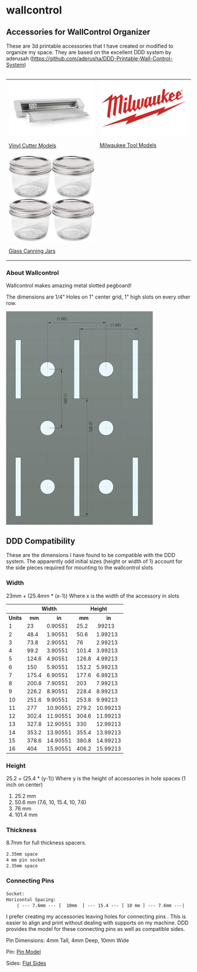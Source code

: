 # wallcontrol

## Accessories for WallControl Organizer

These are 3d printable accessories that I have created or modified to organize my space.
They are based on the excellent DDD system by aderusah (https://github.com/aderusha/DDD-Printable-Wall-Control-System)
<br>
<br>
<table>
    <tr>
        <td>
            <a href="Vinyl/README.md">
                <img src="Vinyl/SilhouetteCameo4Pro.jpg" width="400"/>
                <p>Vinyl Cutter Models</p>
            </a>
        </td>
        <td>
            <a href="MilwaukeeM12/README.md">
                <img src="MilwaukeeM12/MilwaukeeLogo.png" width="400"/>
                <p>Milwaukee Tool Models</p>
            </a>
        </td>
    </tr>
    <tr>
        <td>
            <a href="Jars/README.md">
                <img src="Jars/WideMouthJars.jpg" width="400"/>
                <p>Glass Canning Jars</p>
            </a>
        </td>
    </tr>
</table>

### About Wallcontrol

Wallcontrol makes amazing metal slotted pegboard!

The dimensions are 1/4" Holes on 1" center grid, 1" high slots on every other row.

<img src="WallcontrolSpacing.png" alt="drawing" width="400"/>

## DDD Compatibility

These are the dimensions I have found to be compatible with the DDD system.  The apparently odd initial sizes (height or width of 1) account for the side pieces required for mounting to the wallcontrol slots

### Width

23mm + (25.4mm * (x-1))     Where x is the width of the accessory in slots
<table>
    <col>
    <colgroup span="1"></colgroup>
    <colgroup span="2"></colgroup>
    <colgroup span="2"></colgroup>
    <tr>
        <th colspan="1" scope="colgroup"></th>
        <th colspan="2" scope="colgroup">Width</th>
        <th colspan="2" scope="colgroup">Height</th>
    </tr>
    <tr>
        <th>Units</th>
        <th>mm</th>
        <th>in</th>
        <th>mm</th>
        <th>in</th>
    </tr>
    <tr>
        <td>1</td>
        <td>23</td>
        <td>0.90551</td>
        <td>25.2</td>
        <td>.99213</td>
    </tr>
    <tr>
        <td>2</td>
        <td>48.4</td>
        <td>1.90551</td>
        <td>50.6</td>
        <td>1.99213</td>
    </tr>
    <tr>
        <td>3</td>
        <td>73.8</td>
        <td>2.90551</td>
        <td>76</td>
        <td>2.99213</td>
    </tr>
    <tr>
        <td>4</td>
        <td>99.2</td>
        <td>3.90551</td>
        <td>101.4</td>
        <td>3.99213</td>
    </tr>
    <tr>
        <td>5</td>
        <td>124.6</td>
        <td>4.90551</td>
        <td>126.8</td>
        <td>4.99213</td>
    </tr>
    <tr>
        <td>6</td>
        <td>150</td>
        <td>5.90551</td>
        <td>152.2</td>
        <td>5.99213</td>            
    </tr>
    <tr>
        <td>7</td>
        <td>175.4</td>
        <td>6.90551</td> 
        <td>177.6</td>
        <td>6.99213</td>
    </tr>
    <tr>
        <td>8</td>
        <td>200.8</td>
        <td>7.90551</td> 
        <td>203</td>
        <td>7.99213</td>
    </tr>
    <tr>
        <td>9</td>
        <td>226.2</td>
        <td>8.90551</td> 
        <td>228.4</td>
        <td>8.99213</td>
    </tr>
    <tr>
        <td>10</td>
        <td>251.6</td>
        <td>9.90551</td> 
        <td>253.8</td>
        <td>9.99213</td>
    </tr>
    <tr>
        <td>11</td>
        <td>277</td>
        <td>10.90551</td> 
        <td>279.2</td>
        <td>10.99213</td>
    </tr>
    <tr>
        <td>12</td>
        <td>302.4</td>
        <td>11.90551</td> 
        <td>304.6</td>
        <td>11.99213</td>
    </tr>
    <tr>
        <td>13</td>
        <td>327.8</td>
        <td>12.90551</td> 
        <td>330</td>
        <td>12.99213</td>
    </tr>
    <tr>
        <td>14</td>
        <td>353.2</td>
        <td>13.90551</td> 
        <td>355.4</td>
        <td>13.99213</td>
    </tr>
    <tr>
        <td>15</td>
        <td>378.6</td>
        <td>14.90551</td> 
        <td>380.8</td>
        <td>14.99213</td>
    </tr>
    <tr>
        <td>16</td>
        <td>404</td>
        <td>15.90551</td> 
        <td>406.2</td>
        <td>15.99213</td>
    </tr>
</table>

### Height

25.2 + (25.4 * (y-1))       Where y is the height of accessories in hole spaces (1 inch on center)
<ol>
    <li>25.2 mm</li>
    <li>50.6 mm (7.6, 10, 15.4, 10, 7.6)</li>
    <li>76 mm</li>
    <li>101.4 mm</li>
</ol>

### Thickness

8.7mm for full thickness spacers.

    2.35mm space
    4 mm pin socket
    2.35mm space

### Connecting Pins

    Socket:  
    Horizontal Spacing:
        | --- 7.6mm --- [  10mm  ] --- 15.4 --- [ 10 mm ] --- 7.6mm ---|

I prefer creating my accessories leaving holes for connecting pins .  This is easier to align and print without dealing with supports on my machine.  DDD provides the model for these connecting pins as well as compatible sides.

Pin Dimensions:  4mm Tall, 4mm Deep, 10mm Wide

Pin:    [Pin Model](https://github.com/aderusha/DDD-Printable-Wall-Control-System/blob/main/Accessories/4x10x8mm%20Pin.stl)

Sides:  [Flat Sides](https://github.com/aderusha/DDD-Printable-Wall-Control-System/tree/main/Sidepieces/Flats)
